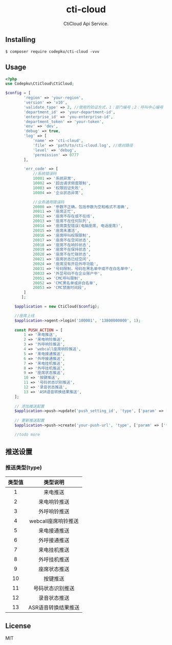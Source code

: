 <h1 align="center"> cti-cloud </h1>

<p align="center"> CtiCloud Api Service.</p>


## Installing

```shell
$ composer require codepku/cti-cloud -vvv
```

## Usage

```php
<?php
use Codepku\CtiCloud\CtiCloud;

$config = [
        'region' => 'your-region',
        'version' => 'v10',
        'validate_type' => 2, //使用的验证方式，1：部门编号；2：呼叫中心编号
        'department_id' => 'your-department-id',
        'enterprise_id' => 'you-enterprise-id',
        'department_token' => 'your-token',
        'env' => 'dev',
        'debug' => true,
        'log' => [
            'name' => 'cti-cloud',
            'file' => 'path/to/cti-cloud.log', //绝对路径
            'level' => 'debug',
            'permission' => 0777
        ],

        'err_code' => [
            //系统错误码
            10001 => '系统异常',
            10002 => '超出请求频度限制',
            10003 => '权限验证失败',
            10004 => '企业状态异常',

            //业务通用错误码
            20000 => '参数不正确，包括参数为空和格式不准确',
            20011 => '座席正忙',
            20012 => '座席不存在或不在线',
            20013 => '座席不在任何队列',
            20014 => '座席类型错误(电脑座席, 电话座席)',
            20015 => '座席未激活',
            20016 => '座席呼叫权限限制',
            20017 => '座席不在空闲状态',
            20018 => '座席不在响铃状态',
            20019 => '座席不在保持状态',
            20020 => '座席不在忙碌状态',
            20021 => '座席状态已经空闲',
            20024 => '座席没有开启外呼功能',
            20031 => '号码限制，号码在黑名单中或不在白名单中',
            20032 => '外显号码不在企业账户中',
            20051 => 'CMC呼叫限制',
            20052 => 'CMC黑名单或非白名单',
            20053 => 'CMC禁拨时间段',
        ]
       ];

    $application = new CtiCloud($config);

    //座席上线
    $application->agent->login('100001', '13800000000', 1);
    
    const PUSH_ACTION = [
        1 => '来电推送',
        2 => '来电响铃推送',
        3 => '外呼响铃推送',
        4 => 'webcall座席响铃推送',
        5 => '来电接通推送',
        6 => '外呼接通推送',
        7 => '来电挂机推送',
        8 => '外呼挂机推送',
        9 => '座席状态推送',
        10 => '按键推送',
        11 => '号码状态识别推送',
        12 => '录音状态推送',
        13 => 'ASR语音转换结果推送',
    ];   
 
    // 添加推送配置
    $application->push->update('push_setting_id', 'type', ['param' => ['*']]);
    
    // 更新推送配置
    $application->push->create('your-push-url', 'type', ['param' => ['*']]);

    //todo more
```

## 推送设置
### 推送类型(type)

|类型值|类型说明|  
|:-:|:-:|  
|1|来电推送|  
|2|来电响铃推送|  
|3|外呼响铃推送|  
|4|webcall座席响铃推送|  
|5|来电接通推送|  
|6|外呼接通推送|  
|7|来电挂机推送|  
|8|外呼挂机推送|  
|9|座席状态推送|  
|10|按键推送|  
|11|号码状态识别推送|  
|12|录音状态推送|  
|13|ASR语音转换结果推送|


## License

MIT
